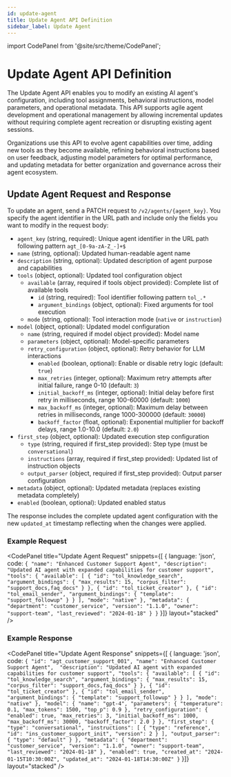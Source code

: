 ```yaml
---
id: update-agent
title: Update Agent API Definition
sidebar_label: Update Agent
---
```


import CodePanel from '@site/src/theme/CodePanel';

# Update Agent API Definition

The Update Agent API enables you to modify an existing AI agent's configuration, including tool assignments, behavioral instructions, model parameters, and operational metadata. This API supports agile agent development and operational management by allowing incremental updates without requiring complete agent recreation or disrupting existing agent sessions.

Organizations use this API to evolve agent capabilities over time, adding new tools as they become available, refining behavioral instructions based on user feedback, adjusting model parameters for optimal performance, and updating metadata for better organization and governance across their agent ecosystem.

## Update Agent Request and Response

To update an agent, send a PATCH request to `/v2/agents/{agent_key}`. You specify the agent identifier in the URL path and include only the fields you want to modify in the request body:

- `agent_key` (string, required): Unique agent identifier in the URL path following pattern `agt_[0-9a-zA-Z_-]+$`
- `name` (string, optional): Updated human-readable agent name
- `description` (string, optional): Updated description of agent purpose and capabilities
- `tools` (object, optional): Updated tool configuration object
  - `available` (array, required if tools object provided): Complete list of available tools
    - `id` (string, required): Tool identifier following pattern `tol_.*`
    - `argument_bindings` (object, optional): Fixed arguments for tool execution
  - `mode` (string, optional): Tool interaction mode (`native` or `instruction`)
- `model` (object, optional): Updated model configuration
  - `name` (string, required if model object provided): Model name
  - `parameters` (object, optional): Model-specific parameters
  - `retry_configuration` (object, optional): Retry behavior for LLM interactions
    - `enabled` (boolean, optional): Enable or disable retry logic (default: `true`)
    - `max_retries` (integer, optional): Maximum retry attempts after initial failure, range 0-10 (default: `3`)
    - `initial_backoff_ms` (integer, optional): Initial delay before first retry in milliseconds, range 100-60000 (default: `1000`)
    - `max_backoff_ms` (integer, optional): Maximum delay between retries in milliseconds, range 1000-300000 (default: `30000`)
    - `backoff_factor` (float, optional): Exponential multiplier for backoff delays, range 1.0-10.0 (default: `2.0`)
- `first_step` (object, optional): Updated execution step configuration
  - `type` (string, required if first_step provided): Step type (must be `conversational`)
  - `instructions` (array, required if first_step provided): Updated list of instruction objects
  - `output_parser` (object, required if first_step provided): Output parser configuration
- `metadata` (object, optional): Updated metadata (replaces existing metadata completely)
- `enabled` (boolean, optional): Updated enabled status

The response includes the complete updated agent configuration with the new `updated_at` timestamp reflecting when the changes were applied.

### Example Request

<CodePanel
  title="Update Agent Request"
  snippets={[
    {
      language: 'json',
      code: `{
  "name": "Enhanced Customer Support Agent",
  "description": "Updated AI agent with expanded capabilities for customer support",
  "tools": {
    "available": [
      {
        "id": "tol_knowledge_search",
        "argument_bindings": {
          "max_results": 15,
          "corpus_filter": "support_docs,faq_docs"
        }
      },
      {
        "id": "tol_ticket_creator"
      },
      {
        "id": "tol_email_sender",
        "argument_bindings": {
          "template": "support_followup"
        }
      }
    ],
    "mode": "native"
  },
  "metadata": {
    "department": "customer_service",
    "version": "1.1.0",
    "owner": "support-team",
    "last_reviewed": "2024-01-18"
  }
}`
    }]}
  layout="stacked"
/>

### Example Response

<CodePanel
  title="Update Agent Response"
  snippets={[
    {
      language: 'json',
      code: `{
  "id": "agt_customer_support_001",
  "name": "Enhanced Customer Support Agent", 
  "description": "Updated AI agent with expanded capabilities for customer support",
  "tools": {
    "available": [
      {
        "id": "tol_knowledge_search",
        "argument_bindings": {
          "max_results": 15,
          "corpus_filter": "support_docs,faq_docs"
        }
      },
      {
        "id": "tol_ticket_creator"
      },
      {
        "id": "tol_email_sender",
        "argument_bindings": {
          "template": "support_followup"
        }
      }
    ],
    "mode": "native"
  },
  "model": {
    "name": "gpt-4",
    "parameters": {
      "temperature": 0.1,
      "max_tokens": 1500,
      "top_p": 0.9
    },
    "retry_configuration": {
      "enabled": true,
      "max_retries": 3,
      "initial_backoff_ms": 1000,
      "max_backoff_ms": 30000,
      "backoff_factor": 2.0
    }
  },
  "first_step": {
    "type": "conversational",
    "instructions": [
      {
        "type": "reference",
        "id": "ins_customer_support_init",
        "version": 2
      }
    ],
    "output_parser": {
      "type": "default"
    }
  },
  "metadata": {
    "department": "customer_service",
    "version": "1.1.0",
    "owner": "support-team", 
    "last_reviewed": "2024-01-18"
  },
  "enabled": true,
  "created_at": "2024-01-15T10:30:00Z",
  "updated_at": "2024-01-18T14:30:00Z"
}`
    }]}
  layout="stacked"
/>